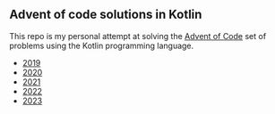 ## Advent of code solutions in Kotlin

This repo is my personal attempt at solving the [Advent of Code](http://adventofcode.com/) set of problems using the
Kotlin programming language.

* [2019](https://github.com/nbulteau/adventofcode/blob/main/doc/adventofcode-2019.md)
* [2020](https://github.com/nbulteau/adventofcode/blob/main/doc/adventofcode-2020.md)
* [2021](https://github.com/nbulteau/adventofcode/blob/main/doc/adventofcode-2021.md)
* [2022](https://github.com/nbulteau/adventofcode/blob/main/doc/adventofcode-2022.md)
* [2023](https://github.com/nbulteau/adventofcode/blob/main/doc/adventofcode-2023.md)

